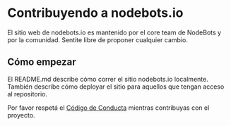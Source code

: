 # Contribuyendo a nodebots.io

El sitio web de nodebots.io es mantenido por el core team de NodeBots y por la comunidad. Sentite libre de proponer cualquier cambio.

## Cómo empezar

El README.md describe cómo correr el sitio nodebots.io localmente. También describe cómo deployar el sitio para aquellos que tengan acceso al repositorio.

Por favor respetá el [Código de Conducta](http://nodebots.io/conduct.html) mientras contribuyas con el proyecto.
